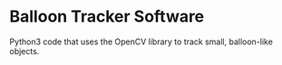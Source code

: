 # Balloon Tracker Software
Python3 code that uses the OpenCV library to track small, balloon-like objects. 
